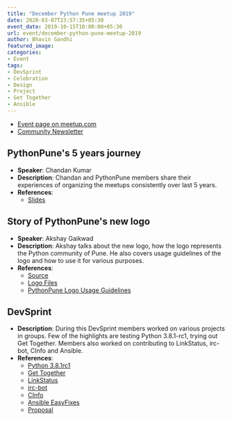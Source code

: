 ```yaml
---
title: "December Python Pune meetup 2019"
date: 2020-03-07T23:57:35+05:30
event_date: 2019-10-15T10:00:00+05:30
url: event/december-python-pune-meetup-2019
author: Bhavin Gandhi
featured_image:
categories:
- Event
tags:
- DevSprint
- Celebration
- Design
- Project
- Get Together
- Ansible
---
```


  * [Event page on meetup.com](https://www.meetup.com/PythonPune/events/267036137/)
  * [Community Newsletter](./community_news.md)

## PythonPune's 5 years journey
  * **Speaker**: Chandan Kumar
  * **Description**: Chandan and PythonPune members share their
    experiences of organizing the meetups consistently over last 5
    years.
  * **References**:
    * [Slides](https://gist.github.com/raukadah/573177ca5470caea5a327f5f1a51707a)

## Story of PythonPune's new logo
  * **Speaker**: Akshay Gaikwad
  * **Description**: Akshay talks about the new logo, how the logo
    represents the Python community of Pune. He also covers usage
    guidelines of the logo and how to use it for various purposes.
  * **References**:
    * [Source](https://github.com/pythonpune/design)
	* [Logo Files](https://github.com/pythonpune/design/wiki/Logo-Files)
	* [PythonPune Logo Usage Guidelines](https://github.com/pythonpune/design/wiki/PythonPune-Logo-Usage-Guidelines)

## DevSprint
  * **Description**: During this DevSprint members worked on various
    projects in groups. Few of the highlights are testing Python
    3.8.1-rc1, trying out Get Together. Members also worked on
    contributing to LinkStatus, irc-bot, CInfo and Ansible.
  * **References**:
    * [Python 3.8.1rc1](https://www.python.org/downloads/release/python-381rc1/)
	* [Get Together](https://github.com/GetTogetherComm/GetTogether)
	* [LinkStatus](https://github.com/pythonpune/linkstatus)
	* [irc-bot](https://github.com/pythonpune/bot-irc)
	* [CInfo](https://github.com/chavarera/Cinfo/)
	* [Ansible EasyFixes](https://github.com/ansible/community/issues/437)
	* [Proposal](https://github.com/pythonpune/meetup-talks/issues/75)
